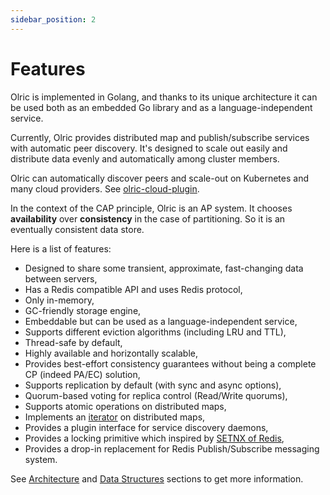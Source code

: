 ```yaml
---
sidebar_position: 2
---
```


# Features

Olric is implemented in Golang, and thanks to its unique architecture it can be used both as an embedded Go library and 
as a language-independent service.

Currently, Olric provides distributed map and publish/subscribe services with automatic peer discovery. It's designed to
scale out easily and distribute data evenly and automatically among cluster members.

Olric can automatically discover peers and scale-out on Kubernetes and many cloud providers. See [olric-cloud-plugin](https://github.com/buraksezer/olric-cloud-plugin). 

In the context of the CAP principle, Olric is an AP system. It chooses **availability** over **consistency** in the case of partitioning. 
So it is an eventually consistent data store.

Here is a list of features:

* Designed to share some transient, approximate, fast-changing data between servers,
* Has a Redis compatible API and uses Redis protocol,
* Only in-memory,
* GC-friendly storage engine,
* Embeddable but can be used as a language-independent service,
* Supports different eviction algorithms (including LRU and TTL),
* Thread-safe by default,
* Highly available and horizontally scalable,
* Provides best-effort consistency guarantees without being a complete CP (indeed PA/EC) solution,
* Supports replication by default (with sync and async options),
* Quorum-based voting for replica control (Read/Write quorums),
* Supports atomic operations on distributed maps,
* Implements an [iterator](#iterator) on distributed maps,
* Provides a plugin interface for service discovery daemons,
* Provides a locking primitive which inspired by [SETNX of Redis](https://redis.io/commands/setnx#design-pattern-locking-with-codesetnxcode),
* Provides a drop-in replacement for Redis Publish/Subscribe messaging system.

See [Architecture](#) and [Data Structures](#) sections to get more information.